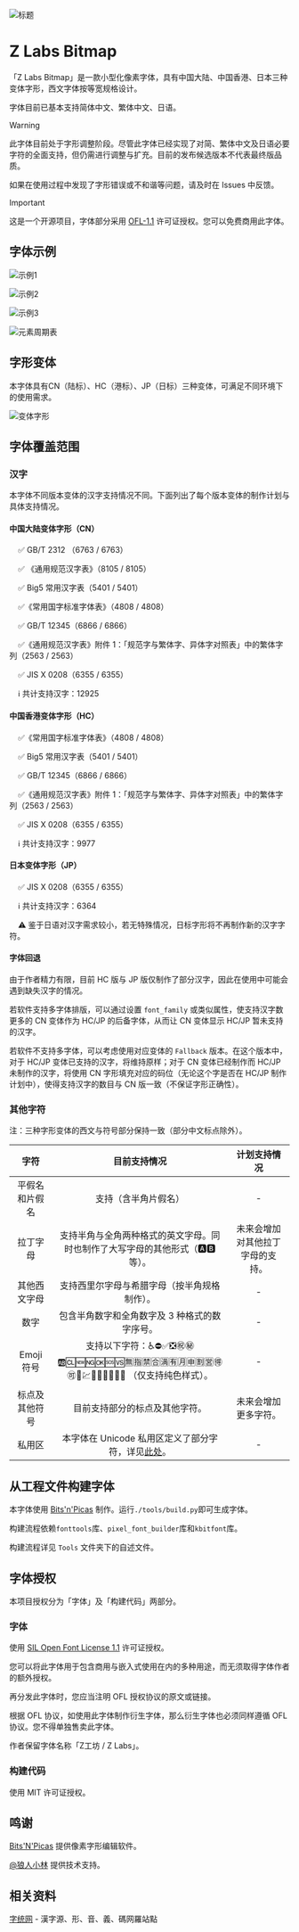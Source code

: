 ![标题](/img/title.png "Title")

# Z Labs Bitmap

「Z Labs Bitmap」是一款小型化像素字体，具有中国大陆、中国香港、日本三种变体字形，西文字体按等宽规格设计。

字体目前已基本支持简体中文、繁体中文、日语。

> [!WARNING]
> 
> 此字体目前处于字形调整阶段。尽管此字体已经实现了对简、繁体中文及日语必要字符的全面支持，但仍需进行调整与扩充。目前的发布候选版本不代表最终版品质。
> 
> 如果在使用过程中发现了字形错误或不和谐等问题，请及时在 Issues 中反馈。

> [!IMPORTANT]
> 
> 这是一个开源项目，字体部分采用 [OFL-1.1](https://openfontlicense.org/open-font-license-official-text/) 许可证授权。您可以免费商用此字体。
> 

## 字体示例

![示例1](/img/Sample_1.PNG "Sample 1")

![示例2](/img/Sample_2.PNG "Sample 2")

![示例3](/img/Sample_3.PNG "Sample 3")

![元素周期表](/img/periodic-table.png "元素周期表")

## 字形变体

本字体具有CN（陆标）、HC（港标）、JP（日标）三种变体，可满足不同环境下的使用需求。

![变体字形](/img/MultiLanguage.PNG "Multi-Language Varient")


## 字体覆盖范围

### 汉字

本字体不同版本变体的汉字支持情况不同。下面列出了每个版本变体的制作计划与具体支持情况。

#### 中国大陆变体字形（CN）

&nbsp;&nbsp;&nbsp;&nbsp;✅ GB/T 2312 （6763 / 6763）

&nbsp;&nbsp;&nbsp;&nbsp;✅ 《通用规范汉字表》（8105 / 8105）

&nbsp;&nbsp;&nbsp;&nbsp;✅ Big5 常用汉字表（5401 / 5401）

&nbsp;&nbsp;&nbsp;&nbsp;✅《常用国字标准字体表》（4808 / 4808）

&nbsp;&nbsp;&nbsp;&nbsp;✅ GB/T 12345（6866 / 6866）

&nbsp;&nbsp;&nbsp;&nbsp;✅《通用规范汉字表》附件 1：「规范字与繁体字、异体字对照表」中的繁体字列（2563 / 2563）

&nbsp;&nbsp;&nbsp;&nbsp;✅ JIS X 0208（6355 / 6355）

&nbsp;&nbsp;&nbsp;&nbsp;ℹ️ 共计支持汉字：12925

#### 中国香港变体字形（HC）

&nbsp;&nbsp;&nbsp;&nbsp;✅《常用国字标准字体表》（4808 / 4808）

&nbsp;&nbsp;&nbsp;&nbsp;✅ Big5 常用汉字表（5401 / 5401）

&nbsp;&nbsp;&nbsp;&nbsp;✅ GB/T 12345（6866 / 6866）

&nbsp;&nbsp;&nbsp;&nbsp;✅《通用规范汉字表》附件 1：「规范字与繁体字、异体字对照表」中的繁体字列（2563 / 2563）

&nbsp;&nbsp;&nbsp;&nbsp;✅ JIS X 0208（6355 / 6355）

&nbsp;&nbsp;&nbsp;&nbsp;ℹ️ 共计支持汉字：9977

#### 日本变体字形（JP）

&nbsp;&nbsp;&nbsp;&nbsp;✅ JIS X 0208（6355 / 6355）

&nbsp;&nbsp;&nbsp;&nbsp;ℹ️ 共计支持汉字：6364

&nbsp;&nbsp;&nbsp;&nbsp;⚠️ 鉴于日语对汉字需求较小，若无特殊情况，日标字形将不再制作新的汉字字符。

#### 字体回退

由于作者精力有限，目前 HC 版与 JP 版仅制作了部分汉字，因此在使用中可能会遇到缺失汉字的情况。

若软件支持多字体排版，可以通过设置 `font_family` 或类似属性，使支持汉字数更多的 CN 变体作为 HC/JP 的后备字体，从而让 CN 变体显示 HC/JP 暂未支持的汉字。

若软件不支持多字体，可以考虑使用对应变体的 `Fallback` 版本。在这个版本中，对于 HC/JP 变体已支持的汉字，将维持原样；对于 CN 变体已经制作而 HC/JP 未制作的汉字，将使用 CN 字形填充对应的码位（无论这个字是否在 HC/JP 制作计划中），使得支持汉字的数目与 CN 版一致（不保证字形正确性）。

### 其他字符

注：三种字形变体的西文与符号部分保持一致（部分中文标点除外）。

| 字符  | 目前支持情况  | 计划支持情况  |
| :------------: | :------------: | :------------: |
| 平假名和片假名  |  支持（含半角片假名） | -  |
| 拉丁字母  |  支持半角与全角两种格式的英文字母。同时也制作了大写字母的其他形式（🅰🅱等）。 | 未来会增加对其他拉丁字母的支持。  |
| 其他西文字母  |  支持西里尔字母与希腊字母（按半角规格制作）。 | -  |
|  数字 | 包含半角数字和全角数字及 3 种格式的数字序号。  |  - |
| Emoji 符号  | 支持以下字符：♿⛔✅❎㊗️㊙️🆎🆑🆕🆖🆗🆘🆚🈚️🈯️🈲️🈴️🈵️🈶️🈷️️🈸️🈹️🈺️🉐️🉑️🏧💹🔟🔠🔡🔢🚫🚾 （仅支持纯色样式）。 | -  |
| 标点及其他符号 | 目前支持部分的标点及其他字符。 | 未来会增加更多字符。 |
| 私用区 | 本字体在 Unicode 私用区定义了部分字符，详见[此处](https://github.com/Astro-2539/ZLabs-Bitmap/blob/main/docs/PUA.md)。| -  |


## 从工程文件构建字体

本字体使用 [Bits'n'Picas](https://github.com/kreativekorp/bitsnpicas) 制作。运行`./tools/build.py`即可生成字体。

构建流程依赖`fonttools`库、`pixel_font_builder`库和`kbitfont`库。

构建流程详见 `Tools` 文件夹下的自述文件。
    

## 字体授权

本项目授权分为「字体」及「构建代码」两部分。

### 字体

使用 [SIL Open Font License 1.1](https://openfontlicense.org/open-font-license-official-text/) 许可证授权。

您可以将此字体用于包含商用与嵌入式使用在内的多种用途，而无须取得字体作者的额外授权。

再分发此字体时，您应当注明 OFL 授权协议的原文或链接。

根据 OFL 协议，如使用此字体制作衍生字体，那么衍生字体也必须同样遵循 OFL 协议。您不得单独售卖此字体。

作者保留字体名称「Z工坊 / Z Labs」。

### 构建代码

使用 MIT 许可证授权。


## 鸣谢

[Bits'N'Picas](https://github.com/kreativekorp/bitsnpicas) 提供像素字形编辑软件。

[@狼人小林](https://github.com/TakWolf) 提供技术支持。

## 相关资料

[字统网](https://zi.tools/) - 漢字源、形、音、義、碼网羅站點

